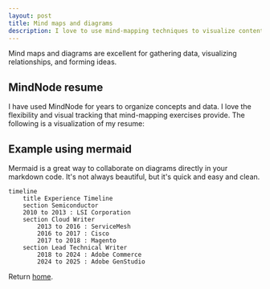 ```yaml
---
layout: post
title: Mind maps and diagrams
description: I love to use mind-mapping techniques to visualize content and connections.
---
```


Mind maps and diagrams are excellent for gathering data, visualizing relationships, and forming ideas.

## MindNode resume

I have used MindNode for years to organize concepts and data. I love the flexibility and visual tracking that mind-mapping exercises provide. The following is a visualization of my resume:

## Example using mermaid

Mermaid is a great way to collaborate on diagrams directly in your markdown code. It's not always beautiful, but it's quick and easy and clean.

```mermaid
timeline
    title Experience Timeline
    section Semiconductor
    2010 to 2013 : LSI Corporation
    section Cloud Writer
        2013 to 2016 : ServiceMesh
        2016 to 2017 : Cisco
        2017 to 2018 : Magento
    section Lead Technical Writer
        2018 to 2024 : Adobe Commerce
        2024 to 2025 : Adobe GenStudio
```

Return [home](index.md).
